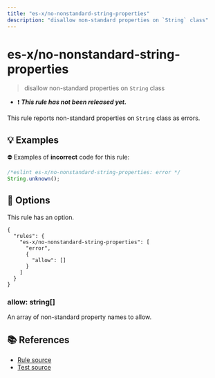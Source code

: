 ```yaml
---
title: "es-x/no-nonstandard-string-properties"
description: "disallow non-standard properties on `String` class"
---
```


# es-x/no-nonstandard-string-properties
> disallow non-standard properties on `String` class

- ❗ <badge text="This rule has not been released yet." vertical="middle" type="error"> ***This rule has not been released yet.*** </badge>

This rule reports non-standard properties on `String` class as errors.

## 💡 Examples

⛔ Examples of **incorrect** code for this rule:

<eslint-playground type="bad">

```js
/*eslint es-x/no-nonstandard-string-properties: error */
String.unknown();
```

</eslint-playground>

## 🔧 Options

This rule has an option.

```jsonc
{
  "rules": {
    "es-x/no-nonstandard-string-properties": [
      "error",
      {
        "allow": []
      }
    ]
  }
}
```

### allow: string[]

An array of non-standard property names to allow.

## 📚 References

- [Rule source](https://github.com/eslint-community/eslint-plugin-es-x/blob/master/lib/rules/no-nonstandard-string-properties.js)
- [Test source](https://github.com/eslint-community/eslint-plugin-es-x/blob/master/tests/lib/rules/no-nonstandard-string-properties.js)
